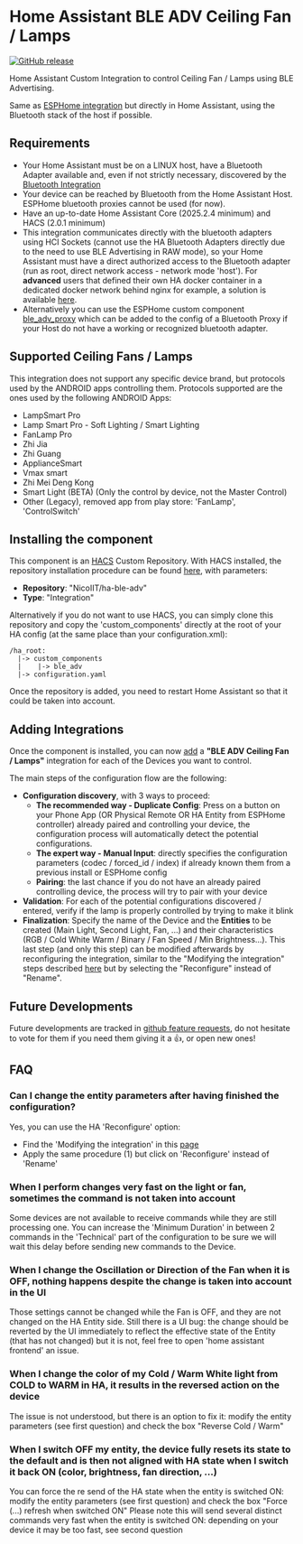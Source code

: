# Home Assistant BLE ADV Ceiling Fan / Lamps
[![GitHub release](https://img.shields.io/github/v/release/NicoIIT/ha-ble-adv.svg)](https://github.com/NicoIIT/ha-ble-adv/releases/)

Home Assistant Custom Integration to control Ceiling Fan / Lamps using BLE Advertising.

Same as [ESPHome integration](https://github.com/NicoIIT/esphome-components) but directly in Home Assistant, using the Bluetooth stack of the host if possible.

## Requirements
* Your Home Assistant must be on a LINUX host, have a Bluetooth Adapter available and, even if not strictly necessary, discovered by the [Bluetooth Integration](https://www.home-assistant.io/integrations/bluetooth/)
* Your device can be reached by Bluetooth from the Home Assistant Host. ESPHome bluetooth proxies cannot be used (for now).
* Have an up-to-date Home Assistant Core (2025.2.4 minimum) and HACS (2.0.1 minimum)
* This integration communicates directly with the bluetooth adapters using HCI Sockets (cannot use the HA Bluetooth Adapters directly due to the need to use BLE Advertising in RAW mode), so your Home Assistant must have a direct authorized access to the Bluetooth adapter (run as root, direct network access - network mode 'host'). For **advanced** users that defined their own HA docker container in a dedicated docker network behind nginx for example, a solution is available [here](https://github.com/NicoIIT/ha-ble-adv/wiki/Workaround-for-HA-non-root-installations).
* Alternatively you can use the ESPHome custom component [ble_adv_proxy](https://github.com/NicoIIT/esphome-ble_adv_proxy) which can be added to the config of a Bluetooth Proxy if your Host do not have a working or recognized bluetooth adapter.

## Supported Ceiling Fans / Lamps
This integration does not support any specific device brand, but protocols used by the ANDROID apps controlling them. Protocols supported are the ones used by the following ANDROID Apps:

* LampSmart Pro
* Lamp Smart Pro - Soft Lighting / Smart Lighting
* FanLamp Pro
* Zhi Jia
* Zhi Guang
* ApplianceSmart
* Vmax smart
* Zhi Mei Deng Kong
* Smart Light (BETA) (Only the control by device, not the Master Control)
* Other (Legacy), removed app from play store: 'FanLamp', 'ControlSwitch'

## Installing the component
This component is an [HACS](https://www.hacs.xyz/) Custom Repository. With HACS installed, the repository installation procedure can be found [here](https://www.hacs.xyz/docs/faq/custom_repositories/), with parameters:
* **Repository**: "NicoIIT/ha-ble-adv"
* **Type**: "Integration"

Alternatively if you do not want to use HACS, you can simply clone this repository and copy the 'custom_components' directly at the root of your HA config (at the same place than your configuration.xml):
```
/ha_root:
  |-> custom_components
  |    |-> ble_adv
  |-> configuration.yaml
```

Once the repository is added, you need to restart Home Assistant so that it could be taken into account.

## Adding Integrations
Once the component is installed, you can now [add](https://www.home-assistant.io/getting-started/integration/) a **"BLE ADV Ceiling Fan / Lamps"** integration for each of the Devices you want to control.

The main steps of the configuration flow are the following:
* **Configuration discovery**, with 3 ways to proceed:
  * **The recommended way - Duplicate Config**: Press on a button on your Phone App (OR Physical Remote OR HA Entity from ESPHome controller) already paired and controlling your device, the configuration process will automatically detect the potential configurations.
  * **The expert way - Manual Input**: directly specifies the configuration parameters (codec / forced_id / index) if already known them from a previous install or ESPHome config
  * **Pairing**: the last chance if you do not have an already paired controlling device, the process will try to pair with your device
* **Validation**: For each of the potential configurations discovered / entered, verify if the lamp is properly controlled by trying to make it blink
* **Finalization**: Specify the name of the Device and the **Entities** to be created (Main Light, Second Light, Fan, ...) and their characteristics (RGB / Cold White Warm / Binary / Fan Speed / Min Brightness...). This last step (and only this step) can be modified afterwards by reconfiguring the integration, similar to the "Modifying the integration" steps described [here](https://www.home-assistant.io/getting-started/integration/) but by selecting the "Reconfigure" instead of "Rename".


## Future Developments
Future developments are tracked in [github feature requests](https://github.com/NicoIIT/ha-ble-adv/issues?q=is%3Aissue%20state%3Aopen%20label%3Aenhancement), do not hesitate to vote for them if you need them giving it a :thumbsup:, or open new ones!

## FAQ

### Can I change the entity parameters after having finished the configuration?
Yes, you can use the HA 'Reconfigure' option:
* Find the 'Modifying the integration' in this [page](https://www.home-assistant.io/getting-started/integration/)
* Apply the same procedure (1) but click on 'Reconfigure' instead of 'Rename'

### When I perform changes very fast on the light or fan, sometimes the command is not taken into account
Some devices are not available to receive commands while they are still processing one. You can increase the 'Minimum Duration' in between 2 commands in the 'Technical' part of the configuration to be sure we will wait this delay before sending new commands to the Device.

### When I change the Oscillation or Direction of the Fan when it is OFF, nothing happens despite the change is taken into account in the UI
Those settings cannot be changed while the Fan is OFF, and they are not changed on the HA Entity side. Still there is a UI bug: the change should be reverted by the UI immediately to reflect the effective state of the Entity (that has not changed) but it is not, feel free to open 'home assistant frontend' an issue.

### When I change the color of my Cold / Warm White light from COLD to WARM in HA, it results in the reversed action on the device
The issue is not understood, but there is an option to fix it: modify the entity parameters (see first question) and check the box "Reverse Cold / Warm"

### When I switch OFF my entity, the device fully resets its state to the default and is then not aligned with HA state when I switch it back ON (color, brightness, fan direction, ...)
You can force the re send of the HA state when the entity is switched ON: modify the entity parameters (see first question) and check the box "Force (...) refresh when switched ON"
Please note this will send several distinct commands very fast when the entity is switched ON: depending on your device it may be too fast, see second question
